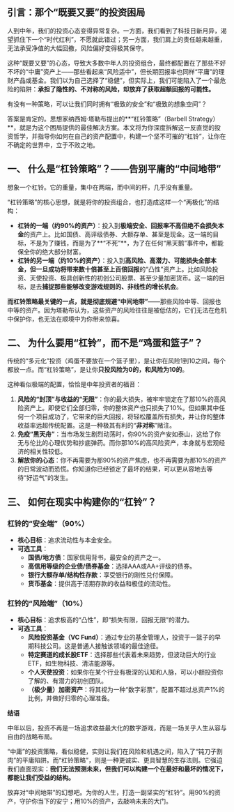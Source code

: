 ## **引言：那个“既要又要”的投资困局**

人到中年，我们的投资心态变得异常复杂。一方面，我们看到了科技日新月异，渴望抓住下一个“时代红利”，不愿就此错过；另一方面，我们肩上的责任越来越重，无法承受净值的大幅回撤，风险偏好变得极其保守。

这种“既要又要”的心态，导致大多数中年人的投资组合，最终都配置在了那些不好不坏的“中庸”资产上——那些看起来“风险适中”，但长期回报率也同样“平庸”的理财产品或基金。我们以为自己选择了“稳健”，但实际上，我们可能陷入了一个最危险的陷阱：**承担了隐性的、不对称的风险，却放弃了获取超额回报的可能性。**

有没有一种策略，可以让我们同时拥有“极致的安全”和“极致的想象空间”？

答案是肯定的。思想家纳西姆·塔勒布提出的**“杠铃策略”（Barbell Strategy）**，就是为这个困局提供的最佳解决方案。本文将为你深度拆解这一反直觉的投资哲学，并指导你如何在自己的资产配置中，构建一个坚不可摧的“杠铃”，让你在不确定的世界中，立于不败之地。

## **一、 什么是“杠铃策略”？——告别平庸的“中间地带”**

想象一个杠铃。它的重量，集中在两端，而中间的杆，几乎没有重量。

“杠铃策略”的核心思想，就是将你的投资组合，也打造成这样一个“两极化”的结构：

* **杠铃的一端（约90%的资产）**：投入到**极端安全、回报率不高但绝不会损失本金**的资产上。比如国债、高评级债券、大额存单、甚至是现金。这一端的目标，不是为了赚钱，而是为了**“不死”**，为了在任何“黑天鹅”事件中，都能保全你的绝大部分财富。
* **杠铃的另一端（约10%的资产）**：投入到**高风险、高潜力、可能损失全部本金，但一旦成功将带来数十倍甚至上百倍回报**的“凸性”资产上。比如风险投资、天使投资、极具创新性的初创公司股票、甚至少量加密货币。这一端的目标，是去**捕捉那些能够改变游戏规则的、非线性的增长机会**。

**而杠铃策略最关键的一点，就是彻底规避“中间地带”**——那些风险中等、回报也中等的资产。因为塔勒布认为，这些资产的风险往往是被低估的，它们无法在危机中保护你，也无法在顺境中为你带来惊喜。

## **二、 为什么要用“杠铃”，而不是“鸡蛋和篮子”？**

传统的“多元化”投资（鸡蛋不要放在一个篮子里），是让你在风险1到10之间，每个都放一点。而“杠铃策略”，是让你**只投风险为0的，和风险为10的**。

这种看似极端的配置，恰恰是中年投资者的福音：
1.  **风险的“封顶”与收益的“无限”**：你的最大损失，被牢牢锁定在了那10%的高风险资产上。即使它们全部归零，你的整体资产也只损失了10%。但如果其中任何一个项目成功了，它带来的巨大回报，将轻松覆盖所有损失，并让你的整体收益率远超传统配置。这是一种极其有利的“**非对称**”赌注。
2.  **免疫“黑天舟”**：当市场发生剧烈动荡时，你90%的资产安如泰山，这给了你无与伦比的心理优势和抄底弹药。而你那10%的高风险资产，本身就与宏观经济的相关性较低。
3.  **解放你的心态**：你不再需要为那90%的资产焦虑，也不再需要为那10%的资产的日常波动而恐慌。你知道你已经锁定了最坏的结果，可以更从容地去等待“好运气”的发生。

## **三、 如何在现实中构建你的“杠铃”？**

### **杠铃的“安全端”（90%）**
* **核心目标**：追求流动性与本金安全。
* **可选工具**：
    * **国债/地方债**：国家信用背书，最安全的资产之一。
    * **高信用等级的企业债/债券基金**：选择AAA或AA+评级的债券。
    * **银行大额存单/结构性存款**：享受银行的刚性兑付保障。
    * **货币基金**：提供高于活期存款的收益和极佳的流动性。

### **杠铃的“风险端”（10%）**
* **核心目标**：追求极高的“凸性”，即“损失有限，回报无限”的潜力。
* **可选工具**：
    * **风险投资基金（VC Fund）**：通过专业的基金管理人，投资于一篮子的早期科技公司。这是普通人接触该领域的最佳途径。
    * **特定赛道的成长股ETF**：选择那些代表着未来趋势，但波动巨大的行业ETF，如生物科技、清洁能源等。
    * **个人天使投资**：如果你在某个行业有极深的认知和人脉，可以小额投资你了解的、有潜力的初创团队。
    * **（极少量）加密资产**：将其视为一种“数字彩票”，配置不超过总资产1%的比例，并做好归零的心理准备。

**结语**

中年以后，投资不再是一场追求收益最大化的数字游戏，而是一场关乎人生从容与自由的战略布局。

“中庸”的投资策略，看似稳健，实则让我们在风险和机遇之间，陷入了“钝刀子割肉”的平庸陷阱。而“杠铃策略”，则是一种更诚实、更具智慧的生存法则。它强迫我们直面现实：**我们无法预测未来，但我们可以构建一个在最好和最坏的情况下，都能让我们受益的结构。**

放弃对“中间地带”的幻想吧。为你的人生，打造一副坚实的“杠铃”。用90%的资产，守护你当下的安宁；用10%的资产，去敲响未来的大门。

